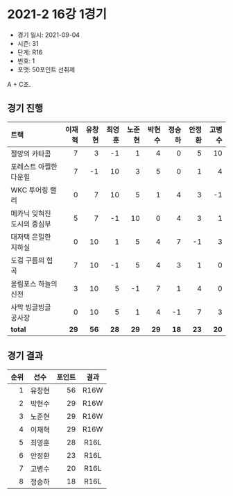 # 2021-2 16강 1경기

- 경기 일시: 2021-09-04
- 시즌: 31
- 단계: R16
- 번호: 1
- 포맷: 50포인트 선취제



A + C조.

## 경기 진행

| 트랙 | 이재혁 | 유창현 | 최영훈 | 노준현 | 박현수 | 정승하 | 안정환 | 고병수 |
|:---|---:|---:|---:|---:|---:|---:|---:|---:|
| 절망의 카타콤 | 7 | 3 | -1 | 1 | 4 | 0 | 5 | 10 |
| 포레스트 아찔한 다운힐 | 7 | -1 | 10 | 3 | 5 | 0 | 1 | 4 |
| WKC 투어링 랠리 | 0 | 7 | 10 | 5 | 1 | 4 | 3 | -1 |
| 메카닉 잊혀진 도시의 중심부 | 5 | 7 | -1 | 10 | 0 | 4 | 3 | 1 |
| 대저택 은밀한 지하실 | 0 | 10 | 1 | 5 | 4 | 7 | -1 | 3 |
| 도검 구름의 협곡 | 7 | 10 | -1 | 5 | 4 | 3 | 1 | 0 |
| 올림포스 하늘의 신전 | 3 | 10 | 5 | -1 | 7 | 1 | 4 | 0 |
| 사막 빙글빙글 공사장 | 0 | 10 | 5 | 1 | 4 | -1 | 7 | 3 |
| __total__ | __29__ | __56__ | __28__ | __29__ | __29__ | __18__ | __23__ | __20__ |




## 경기 결과

| 순위 | 선수 | 포인트 | 결과 |
|---:|:---:|---:|:---:|
| 1 | 유창현 | 56 | R16W |
| 2 | 박현수 | 29 | R16W |
| 3 | 노준현 | 29 | R16W |
| 4 | 이재혁 | 29 | R16W |
| 5 | 최영훈 | 28 | R16L |
| 6 | 안정환 | 23 | R16L |
| 7 | 고병수 | 20 | R16L |
| 8 | 정승하 | 18 | R16L |

